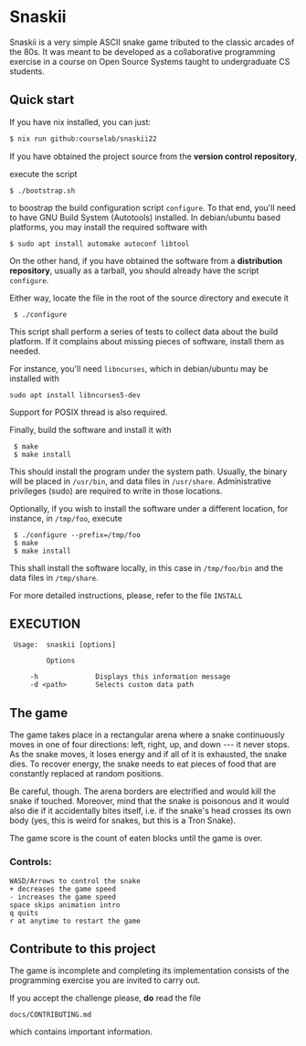 # Snaskii

Snaskii  is a very simple ASCII snake game tributed to the classic
arcades of the 80s. It was meant to be developed as a collaborative
programming exercise in a course on Open Source Systems taught to
undergraduate CS students.




## Quick start

 If you have nix installed, you can just:

 ```bash
 $ nix run github:courselab/snaskii22
 ```

 If you have obtained the project source from the __version control repository__,

 execute the script 

 ```
 $ ./bootstrap.sh
 ```

to boostrap the build configuration script `configure`. To that end, you'll 
need to have GNU Build System (Autotools) installed. In debian/ubuntu based 
platforms,  you may install the required software with

```
$ sudo apt install automake autoconf libtool
```

On the other hand, if you have obtained the software from a __distribution 
repository__, usually as a tarball, you should already have the script `configure`.

Either way, locate the file in the root of the source directory and execute it

```
 $ ./configure
```

This script shall perform a series of tests to collect data about the build 
platform. If it complains about missing pieces of software, install them 
as needed.

For instance, you'll need `libncurses`, which in debian/ubuntu may be
installed with

```
sudo apt install libncurses5-dev
```

Support for POSIX thread is also required.

Finally, build the software and install it with

```
 $ make
 $ make install
```

This should install the program under the system path. Usually, the binary
will be placed in `/usr/bin`, and data files in `/usr/share`. Administrative
privileges (sudo) are required to write in those locations.



Optionally, if you wish to install the software under a different location,
 for instance, in `/tmp/foo`, execute

```
 $ ./configure --prefix=/tmp/foo
 $ make
 $ make install
```

This shall install the software locally, in this case in `/tmp/foo/bin`
and the data files in `/tmp/share`. 

 For more detailed instructions, please, refer to the file `INSTALL`

## EXECUTION

```
 Usage:  snaskii [options]

         Options
         
	 -h              Displays this information message
	 -d <path>       Selects custom data path
```

 ## The game
 
The game takes place in a rectangular arena where a snake continuously
moves in one of four directions: left, right, up, and down --- it never 
stops. As the snake moves, it loses energy and if all of it is exhausted, the 
snake dies. To recover energy, the snake needs to eat pieces of food that are 
constantly replaced at random positions.

Be careful, though. The arena borders are electrified and would kill the snake 
if touched. Moreover, mind that the snake is poisonous and it would also die if 
it accidentally bites itself, i.e. if the snake's head crosses its own body (yes, 
this is weird for snakes, but this is a Tron Snake).

The game score is the count of eaten blocks until the game is over.

 ### Controls:
	WASD/Arrows to control the snake
	+ decreases the game speed
	- increases the game speed 
	space skips animation intro
	q quits
	r at anytime to restart the game

## Contribute to this project

The game is incomplete and completing its implementation consists of the
programming exercise you are invited to carry out.

If you accept the challenge please, __do__ read the file

```
docs/CONTRIBUTING.md
```

which contains important information.

